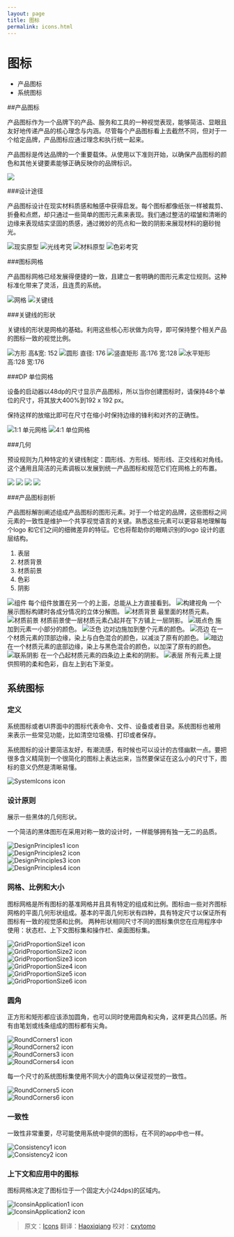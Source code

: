 ```yaml
---
layout: page
title: 图标
permalink: icons.html
---
```


# 图标

 - 产品图标
 - 系统图标

##产品图标

产品图标作为一个品牌下的产品、服务和工具的一种视觉表现，能够简洁、显眼且友好地传递产品的核心理念与内涵。尽管每个产品图标看上去截然不同，但对于一个给定品牌，产品图标应通过理念和执行统一起来。

产品图标是传达品牌的一个重要载体。从使用以下准则开始，以确保产品图标的颜色和其他关键要素能够正确反映你的品牌标识。

![](images/style_logos_product_intro_definition.png)

###设计途径

产品图标设计在现实材料质感和触感中获得启发。每个图标都像纸张一样被裁剪、折叠和点燃，却只通过一些简单的图形元素来表现。我们通过整洁的褶皱和清晰的边缘来表现结实坚固的质感，通过微妙的亮点和一致的阴影来展现材料的磨砂抛光。

![现实原型](images/style_logos_product_intro_material_physical.png)
![光线考究](images/style_logos_product_intro_material_lighting.png)
![材料原型](images/style_logos_product_intro_material_material.png)
![色彩考究](images/style_logos_product_intro_material_color.png)

###图标网格

产品图标网格已经发展得便捷的一致，且建立一套明确的图形元素定位规则。这种标准化带来了灵活，且连贯的系统。

![网格](images/style_logos_product_grid_logo_grid.png)
![关键线](images/style_logos_product_grid_logo_keylines.png)

###关键线的形状

关键线的形状是网格的基础。利用这些核心形状做为向导，即可保持整个相关产品的图标一致的视觉比例。

![方形](images/style_logos_product_grid_shapes_square.png)
高&宽: 152
![圆形](images/style_logos_product_grid_shapes_circle.png)
直径: 176
![竖直矩形](images/style_logos_product_grid_shapes_vert_rectangle.png)
高:176 宽:128
![水平矩形](images/style_logos_product_grid_shapes_hori_rectangle.png)
高:128 宽:176

###DP 单位网格

设备的启动器以48dp的尺寸显示产品图标，所以当你创建图标时，请保持48个单位的尺寸，将其放大400%到192 x 192 px。

保持这样的放缩比即可在尺寸在缩小时保持边缘的锋利和对齐的正确性。

![1:1 单元网格](images/style_logos_product_grid_unit_1to1.png)
![4:1 单位网格](images/style_logos_product_grid_unit_1to1.png)

###几何

预设规则为几种特定的关键线制定：圆形线、方形线、矩形线、正交线和对角线。这个通用且简洁的元素调板以发展到统一产品图标和规范它们在网格上的布置。

![](images/style_logos_product_grid_geometry1.png)
![](images/style_logos_product_grid_geometry2.png)
![](images/style_logos_product_grid_geometry2.png)
![](images/style_logos_product_grid_geometry4.png)

###产品图标剖析

产品图标解剖阐述组成产品图标的图形元素。对于一个给定的品牌，这些图标之间元素的一致性是维护一个共享视觉语言的关键。熟悉这些元素可以更容易地理解每个logo 和它们之间的细微差异的特征。它也将帮助你的眼睛识别的logo 设计的底层结构。

 1. 表层
 2. 材质背景
 3. 材质前景
 4. 色彩
 5. 阴影

![组件](images/style_logos_product_anatomy_components.png)
每个组件放置在另一个的上面，总能从上方直接看到。
![构建视角](images/style_logos_product_anatomy_components_perspective.png)
一个展示图标构建时各成分情况的立体分解图。
![材质背景](images/style_logos_product_anatomy_material_background.png)
最里面的材质元素。
![材质前景](images/style_logos_product_anatomy_material_foreground.png)
材质前景使一层材质元素凸起并在下方铺上一层阴影。
![斑点色](images/style_logos_product_anatomy_color_spot.png)
施加到元素一小部分的颜色。
![泛色](images/style_logos_product_anatomy_color_flooding.png)
边对边施加到整个元素的颜色。
![亮边](images/style_logos_product_anatomy_edges_tinted.png)
在一个材质元素的顶部边缘，染上与白色混合的颜色，以减淡了原有的颜色。
![暗边](images/style_logos_product_anatomy_edges_shaded.png)
在一个材质元素的底部边缘，染上与黑色混合的颜色，以加深了原有的颜色。
![联系阴影](images/style_logos_product_anatomy_shadow.png)
在一个凸起材质元素的四条边上柔和的阴影。
![表层](images/style_logos_product_anatomy_finish.png)
所有元素上提供照明的柔和色彩，自左上到右下渐变。
 
## 系统图标

### 定义

系统图标或者UI界面中的图标代表命令、文件、设备或者目录。系统图标也被用来表示一些常见功能，比如清空垃圾桶、打印或者保存。

系统图标的设计要简洁友好，有潮流感，有时候也可以设计的古怪幽默一点。要把很多含义精简到一个很简化的图标上表达出来，当然要保证在这么小的尺寸下，图标的意义仍然是清晰易懂。  

![SystemIcons icon](images/Style-SystemIcon-icon_set_large_mdpi.png)    

### 设计原则

展示一些黑体的几何形状。

一个简洁的黑体图形在采用对称一致的设计时，一样能够拥有独一无二的品质。

![DesignPrinciples1 icon](images/Style-SystemIcons-design_principlesa_large_mdpi.png)  
![DesignPrinciples2 icon](images/Style-SystemIcons-design_principlesb_large_mdpi.png)  
![DesignPrinciples3 icon](images/Style-SystemIcons-design_principlesc_large_mdpi.png)  
![DesignPrinciples4 icon](images/Style-SystemIcons-design_principlesd_large_mdpi.png)  

### 网格、比例和大小

图标网格是所有图标的基准网格并且具有特定的组成和比例。图标由一些对齐图标网格的平面几何形状组成。基本的平面几何形状有四种，具有特定尺寸以保证所有图标有一致的视觉感和比例。
两种形状相同尺寸不同的图标集供您在应用程序中使用：状态栏、上下文图标集和操作栏、桌面图标集。   

![GridProportionSize1 icon](images/Style-SystemIcons-grid_proportion_sizesa_large_mdpi.png)   
![GridProportionSize2 icon](images/Style-SystemIcons-grid_proportion_sizesb_large_mdpi.png)  
![GridProportionSize3 icon](images/Style-SystemIcons-grid_proportion_sizesc_large_mdpi.png)   
![GridProportionSize4 icon](images/Style-SystemIcons-grid_proportion_sizesd_large_mdpi.png)   
![GridProportionSize5 icon](images/Style-SystemIcons-grid_proportion_sizese_large_mdpi.png)   
![GridProportionSize6 icon](images/Style-SystemIcons-grid_proportion_sizesf_large_mdpi.png)   

### 圆角

正方形和矩形都应该添加圆角，也可以同时使用圆角和尖角，这样更具凸凹感。所有由笔划或线条组成的图标都有尖角。  

![RoundCorners1 icon](images/Style-SystemIcons-round_cornersa_large_mdpi.png)  
![RoundCorners2 icon](images/Style-SystemIcons-round_cornersb_large_mdpi.png)   
![RoundCorners3 icon](images/style-systemicons-stroke-terminala_large_mdpi.png)   
![RoundCorners4 icon](images/style-systemicons-stroke-terminalb_large_mdpi.png)  

每一个尺寸的系统图标集使用不同大小的圆角以保证视觉的一致性。  

![RoundCorners5 icon](images/style-systemicons-stroke-weighta_large_mdpi.png)  
![RoundCorners6 icon](images/style-systemicons-stroke-weightb_large_mdpi.png)   

### 一致性

一致性非常重要，尽可能使用系统中提供的图标，在不同的app中也一样。

![Consistency1 icon](images/style-systemicons-do_large_mdpi.png)   
![Consistency2 icon](images/style-systemicons-dont_large_mdpi.png)   

### 上下文和应用中的图标

图标网格决定了图标位于一个固定大小(24dps)的区域内。

![IconsinApplication1 icon](images/Style-SystemIcons-icons_incontexta_large_mdpi.png)   
![IconsinApplication2 icon](images/Style-SystemIcons-icons_incontextb_large_mdpi.png)   

> 原文：[Icons](http://www.google.com/design/spec/style/icons.html) 翻译：[Haoxiqiang](https://github.com/haoxiqiang) 校对：[cxytomo](https://github.com/cxytomo)


  [1]: style_logos_product_intro_definition.png